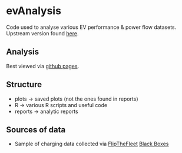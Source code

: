 # evAnalysis

Code used to analyse various EV performance & power flow datasets.
Upstream version found [here](https://github.com/CfSOtago/evAnalysis).

## Analysis

Best viewed via [github pages](https://cfsotago.github.io/evAnalysis/).

## Structure

 * plots -> saved plots (not the ones found in reports)
 * R -> various R scripts and useful code
 * reports -> analytic reports
 
## Sources of data

 * Sample of charging data collected via [FlipTheFleet](http://flipthefleet.org/) [Black Boxes](https://flipthefleet.org/ev-black-box/)
